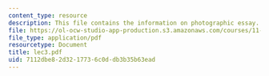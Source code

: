 ```yaml
---
content_type: resource
description: This file contains the information on photographic essay.
file: https://ol-ocw-studio-app-production.s3.amazonaws.com/courses/11-204-planning-communications-and-digital-media-fall-2004/7112dbe82d3217736c0ddb3b35b63ead_lec3.pdf
file_type: application/pdf
resourcetype: Document
title: lec3.pdf
uid: 7112dbe8-2d32-1773-6c0d-db3b35b63ead
---
```

